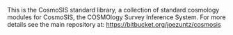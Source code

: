 This is the CosmoSIS standard library, a collection of standard cosmology modules for CosmoSIS, the COSMOlogy Survey Inference System.
For more details see the main repository at:
https://bitbucket.org/joezuntz/cosmosis
